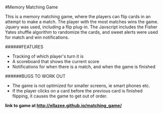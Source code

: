 #Memory Matching Game

This is a memory matching game, where the players can flip cards in an attempt to make a match. The player with the most matches wins the game. Jquery was used, including a flip plug-in. The Javscript includes the Fisher Yates shuffle algorithm to randomize the cards, and sweet alerts were used for match and win notifications.  

######FEATURES
* Tracking of which player's turn it is
* A scoreboard that shows the current score
* Notifications for when there is a match, and when the game is finished

######BUGS TO WORK OUT
* The game is not optimized for smaller screens, ie smart phones etc.
* If the player clicks on a card before the previous card is finished flipping, it causes the game to get out of order. 

**link to game at http://ellazee.github.io/matching_game/**



